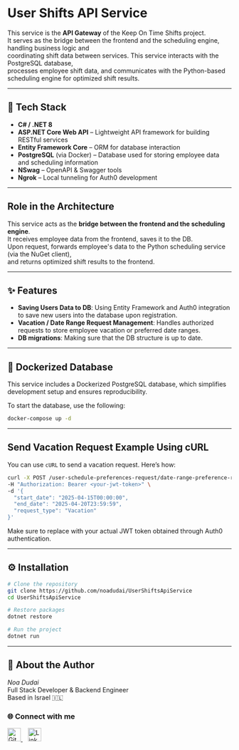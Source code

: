 # User Shifts API Service

This service is the **API Gateway** of the Keep On Time Shifts project.  
It serves as the bridge between the frontend and the scheduling engine, handling business logic and  
coordinating shift data between services. This service interacts with the PostgreSQL database,  
processes employee shift data, and communicates with the Python-based scheduling engine for optimized shift results.

---

## 🚀 Tech Stack

- **C# / .NET 8**
- **ASP.NET Core Web API** – Lightweight API framework for building RESTful services
- **Entity Framework Core** – ORM for database interaction
- **PostgreSQL** (via Docker) – Database used for storing employee data and scheduling information
- **NSwag** – OpenAPI & Swagger tools
- **Ngrok** – Local tunneling for Auth0 development

---

## Role in the Architecture

This service acts as the **bridge between the frontend and the scheduling engine**.  
It receives employee data from the frontend, saves it to the DB.  
Upon request, forwards employee's data to the Python scheduling service (via the NuGet client),  
and returns optimized shift results to the frontend.

---

## ✨ Features
- **Saving Users Data to DB**: Using Entity Framework and Auth0 integration to save new users into the database upon registration.
- **Vacation / Date Range Request Management**: Handles authorized requests to store employee vacation or preferred date ranges.
- **DB migrations**: Making sure that the DB structure is up to date.
---

## 🐳 Dockerized Database
This service includes a Dockerized PostgreSQL database, which simplifies development setup and ensures reproducibility.

To start the database, use the following:
```bash
docker-compose up -d
```

---

## Send Vacation Request Example Using cURL
You can use `cURL` to send a vacation request. Here’s how:
```bash
curl -X POST /user-schedule-preferences-request/date-range-preference-request \
-H "Authorization: Bearer <your-jwt-token>" \
-d '{
  "start_date": "2025-04-15T00:00:00",
  "end_date": "2025-04-20T23:59:59",
  "request_type": "Vacation"
}'
```
Make sure to replace <your-jwt-token> with your actual JWT token obtained through Auth0 authentication.

--- 

## ⚙️ Installation

```bash
# Clone the repository
git clone https://github.com/noadudai/UserShiftsApiService
cd UserShiftsApiService

# Restore packages
dotnet restore

# Run the project
dotnet run
```

---

## 👤 About the Author

*Noa Dudai*  
Full Stack Developer & Backend Engineer  
Based in Israel 🇮🇱

### 🌐 Connect with me

<a href="https://github.com/noadudai" target="_blank">
  <img src="https://img.icons8.com/?size=100&id=62856&format=png&color=FFFFFF" alt="GitHub" width="30" height="30">
</a>
&nbsp;&nbsp;
<a href="https://www.linkedin.com/in/noadudai" target="_blank">
  <img src="https://cdn.jsdelivr.net/gh/devicons/devicon/icons/linkedin/linkedin-original.svg" alt="LinkedIn" width="30" height="30">
</a>